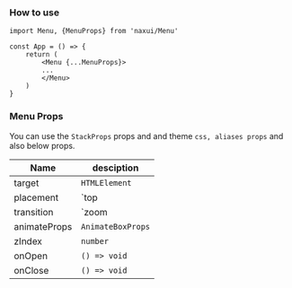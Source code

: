 ### How to use

```tsx
import Menu, {MenuProps} from 'naxui/Menu'

const App = () => {
    return (
        <Menu {...MenuProps}>
        ...
        </Menu>
    )
}
```


### Menu Props
You can use the `StackProps` props and and theme `css, aliases props` and also below props.

| Name  |  desciption |
|---|---|
|  target |  `HTMLElement` |
|  placement |  `top | top-left | top-right | bottom | bottom-left | bottom-right | right | right-top | right-bottom | left | left-top | left-bottom` |
|  transition |  `zoom | zoomOver | fadeIn | fadeInUp | fadeInDown | fadeInLeft | fadeInRight` |
|  animateProps |  `AnimateBoxProps` |
|  zIndex |  `number` |
|  onOpen |  `() => void` |
|  onClose |  `() => void` |
